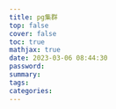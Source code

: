 ```yaml
---
title: pg集群
top: false
cover: false
toc: true
mathjax: true
date: 2023-03-06 08:44:30
password:
summary:
tags:
categories:
---
```

